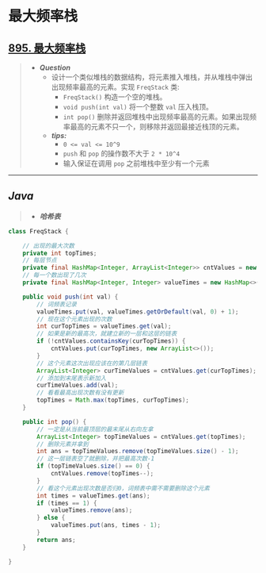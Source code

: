 # 最大频率栈

## [895. 最大频率栈](https://leetcode.cn/problems/maximum-frequency-stack/)

> - ***Question***
>   - 设计一个类似堆栈的数据结构，将元素推入堆栈，并从堆栈中弹出出现频率最高的元素。实现 `FreqStack` 类:
>     - `FreqStack()` 构造一个空的堆栈。
>     - `void push(int val)` 将一个整数 `val` 压入栈顶。
>     - `int pop()` 删除并返回堆栈中出现频率最高的元素。如果出现频率最高的元素不只一个，则移除并返回最接近栈顶的元素。
>   - ***tips:***
>     - `0 <= val <= 10^9`
>     - `push` 和 `pop` 的操作数不大于 `2 * 10^4`
>     - 输入保证在调用 `pop` 之前堆栈中至少有一个元素

---

## *Java*

> - ***哈希表***

```java
class FreqStack {

    // 出现的最大次数
    private int topTimes;
    // 每层节点
    private final HashMap<Integer, ArrayList<Integer>> cntValues = new HashMap<>();
    // 每一个数出现了几次
    private final HashMap<Integer, Integer> valueTimes = new HashMap<>();

    public void push(int val) {
        // 词频表记录
        valueTimes.put(val, valueTimes.getOrDefault(val, 0) + 1);
        // 现在这个元素出现的次数
        int curTopTimes = valueTimes.get(val);
        // 如果是新的最高次，就建立新的一层和这层的链表
        if (!cntValues.containsKey(curTopTimes)) {
            cntValues.put(curTopTimes, new ArrayList<>());
        }
        // 这个元素这次出现应该在的第几层链表
        ArrayList<Integer> curTimeValues = cntValues.get(curTopTimes);
        // 添加到末尾表示新加入
        curTimeValues.add(val);
        // 看看最高出现次数有没有更新
        topTimes = Math.max(topTimes, curTopTimes);
    }

    public int pop() {
        // 一定是从当前最顶层的最末尾从右向左拿
        ArrayList<Integer> topTimeValues = cntValues.get(topTimes);
        // 删除元素并拿到
        int ans = topTimeValues.remove(topTimeValues.size() - 1);
        // 这一层链表空了就删除，并把最高次数-1
        if (topTimeValues.size() == 0) {
            cntValues.remove(topTimes--);
        }
        // 看这个元素出现次数是否归0，词频表中需不需要删除这个元素
        int times = valueTimes.get(ans);
        if (times == 1) {
            valueTimes.remove(ans);
        } else {
            valueTimes.put(ans, times - 1);
        }
        return ans;
    }

}
```
